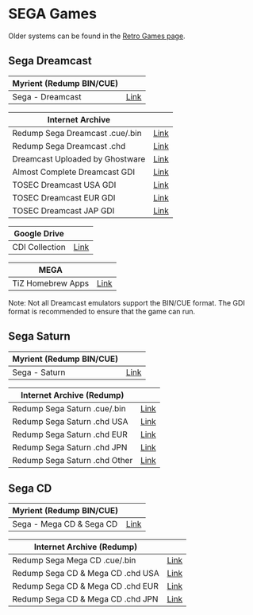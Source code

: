 # SEGA Games

Older systems can be found in the [Retro Games page](/megathread/retro).

## **Sega Dreamcast**

|**Myrient (Redump BIN/CUE)**||
| ------ | ------ |
| Sega - Dreamcast | [Link](https://myrient.erista.me/files/Redump/Sega%20-%20Dreamcast/) |

|**Internet Archive**||
| ------ | ------ |
| Redump Sega Dreamcast .cue/.bin | [Link](https://archive.org/download/redump.dc.revival) |
| Redump Sega Dreamcast .chd | [Link](https://archive.org/download/chd_dc/CHD-DC/) |
| Dreamcast Uploaded by Ghostware | [Link](https://archive.org/download/DreamcastCollectionByGhostwareMulti-region) |
| Almost Complete Dreamcast GDI | [Link](https://archive.org/download/almstcmpltdrmcst) |
| TOSEC Dreamcast USA GDI | [Link](https://archive.org/download/tosecdcus20190822) |
| TOSEC Dreamcast EUR GDI | [Link](https://archive.org/download/18wheeleramericanprotruckerv1.7002001segapalm4) |
| TOSEC Dreamcast JAP GDI | [Link](https://archive.org/download/interludev1.0032003necinterchanneljp) |

|**Google Drive**||
| ------ | ------ |
| CDI Collection | [Link](https://docs.google.com/spreadsheets/d/14fCQ3NXIlW1ZC_gjIejpQVPG34fLWmSoXYgSTyxdRWM/edit#gid=0) |

|**MEGA**||
| ------ | ------ |
| TiZ Homebrew Apps | [Link](https://mega.nz/#F!q7oxzDga!JfJulP8EX1-poB0nkgy2ZA) |

Note: Not all Dreamcast emulators support the BIN/CUE format. The GDI format is recommended to ensure that the game can run.

## **Sega Saturn**

|**Myrient (Redump BIN/CUE)**||
| ------ | ------ |
| Sega - Saturn | [Link](https://myrient.erista.me/files/Redump/Sega%20-%20Saturn/) |

|**Internet Archive (Redump)**||
| ------ | ------ |
| Redump Sega Saturn .cue/.bin | [Link](https://archive.org/download/redump.ss.revival) |
| Redump Sega Saturn .chd USA | [Link](https://archive.org/download/chd_saturn/CHD-Saturn/USA/) |
| Redump Sega Saturn .chd EUR | [Link](https://archive.org/download/chd_saturn/CHD-Saturn/Europe/) |
| Redump Sega Saturn .chd JPN | [Link](https://archive.org/download/chd_saturn/CHD-Saturn/Japan/) | 
| Redump Sega Saturn .chd Other | [Link](https://archive.org/download/chd_saturn/CHD-Saturn/Other-Regions/) | 

## **Sega CD**

|**Myrient (Redump BIN/CUE)**||
| ------ | ------ |
| Sega - Mega CD & Sega CD | [Link](https://myrient.erista.me/files/Redump/Sega%20-%20Mega%20CD%20&%20Sega%20CD/) |

|**Internet Archive (Redump)**||
| ------ | ------ |
| Redump Sega Mega CD .cue/.bin | [Link](https://archive.org/download/redump.mcd.revival) |
| Redump Sega CD & Mega CD .chd USA | [Link](https://archive.org/download/chd_segacd/CHD-SegaCD-NTSC/) |
| Redump Sega CD & Mega CD .chd EUR | [Link](https://archive.org/download/chd_segacd/CHD-MegaCD-PAL/) |
| Redump Sega CD & Mega CD .chd JPN | [Link](https://archive.org/download/chd_segacd/CHD-MegaCD-NTSCJ/) |
